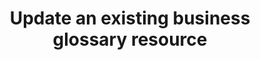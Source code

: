 ---
title: Update an existing business glossary resource
excerpt: Update an existing business glossary resource
api:
  file: data-world.json
  operationId: patchCatalogGlossary
hidden: false
---